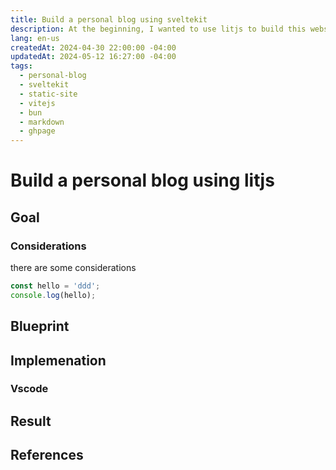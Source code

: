 ```yaml
---
title: Build a personal blog using sveltekit
description: At the beginning, I wanted to use litjs to build this website, however, after diving into it for a while, I found it way easier to use a more complete frontend framework, sveltekit, and knew better about what have those modern tool done...
lang: en-us
createdAt: 2024-04-30 22:00:00 -04:00
updatedAt: 2024-05-12 16:27:00 -04:00
tags:
  - personal-blog
  - sveltekit
  - static-site
  - vitejs
  - bun
  - markdown
  - ghpage
---
```


# Build a personal blog using litjs

## Goal

### Considerations

there are some considerations

```js
const hello = 'ddd';
console.log(hello);
```

## Blueprint

## Implemenation

### Vscode

## Result

## References
